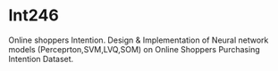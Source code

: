 # Int246
Online shoppers Intention.
Design & Implementation of Neural network models (Perceprton,SVM,LVQ,SOM) on Online Shoppers Purchasing Intention Dataset.

